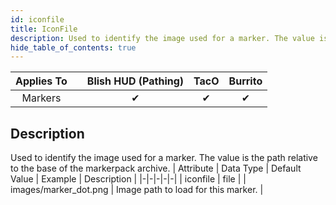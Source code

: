 ```yaml
---
id: iconfile
title: IconFile
description: Used to identify the image used for a marker. The value is the path relative to the base of the markerpack archive.
hide_table_of_contents: true
---
```

| Applies To | | Blish HUD (Pathing) | TacO | Burrito |
|-|-|-|-|-|
| <center>Markers</center> | | <center>✔</center> | <center>✔</center> | <center>✔</center> |



## Description
Used to identify the image used for a marker. The value is the path relative to the base of the markerpack archive.
| Attribute | Data Type | Default Value | Example | Description |
|-|-|-|-|-|
| iconfile | file |  | images/marker_dot.png | Image path to load for this marker. | 


